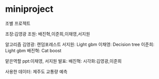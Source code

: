 # miniproject
조별 프로젝트

조장:김영광
조원: 배진혁,이준희,이채영,서지원

알고리즘
김영광: 랜덤포레스트
서지원: Light gbm
이채영: Decision tree
이준희: Light gbm
배진혁: Cat boost

맡은역할
ppt:이채영, 서지원
발표: 배진혁:
시각화:김영광,이준희

사용한 데이터: 제주도 교통량 예측
